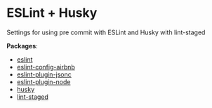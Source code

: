 # ESLint + Husky
Settings for using pre commit with ESLint and Husky with lint-staged

**Packages**:

- <a href="https://eslint.org" target="_blank" >eslint</a>
- <a href="https://github.com/airbnb/javascript" target="_blank" >eslint-config-airbnb</a>
- <a href="https://ota-meshi.github.io/eslint-plugin-jsonc/" target="_blank" >eslint-plugin-jsonc</a>
- <a href="https://github.com/mysticatea/eslint-plugin-node#readme" target="_blank" >eslint-plugin-node</a>
- <a href="https://github.com/typicode/husky#readme" target="_blank" >husky</a>
- <a href="https://github.com/okonet/lint-staged#readme" target="_blank" >lint-staged</a>
